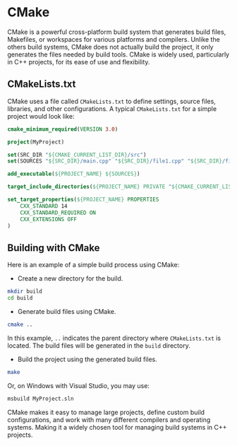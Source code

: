 # CMake

CMake is a powerful cross-platform build system that generates build files, Makefiles, or workspaces for various platforms and compilers. Unlike the others build systems, CMake does not actually build the project, it only generates the files needed by build tools. CMake is widely used, particularly in C++ projects, for its ease of use and flexibility.

## CMakeLists.txt

CMake uses a file called `CMakeLists.txt` to define settings, source files, libraries, and other configurations. A typical `CMakeLists.txt` for a simple project would look like:

```cmake
cmake_minimum_required(VERSION 3.0)

project(MyProject)

set(SRC_DIR "${CMAKE_CURRENT_LIST_DIR}/src")
set(SOURCES "${SRC_DIR}/main.cpp" "${SRC_DIR}/file1.cpp" "${SRC_DIR}/file2.cpp")

add_executable(${PROJECT_NAME} ${SOURCES})

target_include_directories(${PROJECT_NAME} PRIVATE "${CMAKE_CURRENT_LIST_DIR}/include")

set_target_properties(${PROJECT_NAME} PROPERTIES
    CXX_STANDARD 14
    CXX_STANDARD_REQUIRED ON
    CXX_EXTENSIONS OFF
)
```

## Building with CMake

Here is an example of a simple build process using CMake:

- Create a new directory for the build.

```sh
mkdir build
cd build
```

- Generate build files using CMake.

```sh
cmake ..
```

In this example, `..` indicates the parent directory where `CMakeLists.txt` is located. The build files will be generated in the `build` directory.

- Build the project using the generated build files.

```sh
make
```

Or, on Windows with Visual Studio, you may use:

```sh
msbuild MyProject.sln
```

CMake makes it easy to manage large projects, define custom build configurations, and work with many different compilers and operating systems. Making it a widely chosen tool for managing build systems in C++ projects.